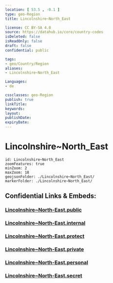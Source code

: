 ```yaml
---
location: [ 53.5 , -0.1 ] 
type: geo-Region
title: Lincolnshire~North_East

license: CC BY-SA 4.0
source: https://datahub.io/core/country-codes
isDeleted: false
isReadOnly: false
draft: false
confidential: public

tags:
- geo/Country/Region
aliases:
- Lincolnshire~North_East

Languages:
- de

cssclasses: geo-Region
publish: true
linkTitle: 
keywords: 
layout: 
publishDate: 
expiryDate: 
---
```


# Lincolnshire~North_East

```leaflet
id: Lincolnshire~North_East
zoomFeatures: true 
minZoom: 2 
maxZoom: 18
geojsonFolder: ./Lincolnshire~North_East/
markerFolder: ./Lincolnshire~North_East/
```


## Confidential Links & Embeds: 

### [Lincolnshire~North-East.public](/_public/\Earth\Continent\Europe\Europe~North\UK\England\Regions~England\Yorkshire_and_the_HumberLincolnshire~North-East.public.md) 

### [Lincolnshire~North-East.internal](/_internal/\Earth\Continent\Europe\Europe~North\UK\England\Regions~England\Yorkshire_and_the_HumberLincolnshire~North-East.internal.md) 

### [Lincolnshire~North-East.protect](/_protect/\Earth\Continent\Europe\Europe~North\UK\England\Regions~England\Yorkshire_and_the_HumberLincolnshire~North-East.protect.md) 

### [Lincolnshire~North-East.private](/_private/\Earth\Continent\Europe\Europe~North\UK\England\Regions~England\Yorkshire_and_the_HumberLincolnshire~North-East.private.md) 

### [Lincolnshire~North-East.personal](/_personal/\Earth\Continent\Europe\Europe~North\UK\England\Regions~England\Yorkshire_and_the_HumberLincolnshire~North-East.personal.md) 

### [Lincolnshire~North-East.secret](/_secret/\Earth\Continent\Europe\Europe~North\UK\England\Regions~England\Yorkshire_and_the_HumberLincolnshire~North-East.secret.md)

